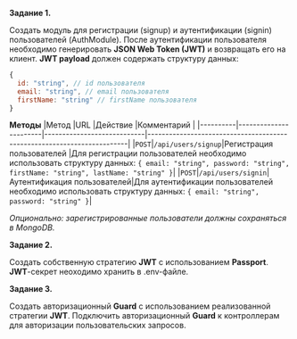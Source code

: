 **Задание 1.**

Создать модуль для регистрации (signup) и аутентификации (signin) пользователей (AuthModule). После аутентификации пользователя необходимо генерировать **JSON Web Token (JWT)** и возвращать его на клиент. **JWT payload** должен содержать структуру данных:

```javascript
{
  id: "string", // id пользователя
  email: "string", // email пользователя
  firstName: "string" // firstName пользователя
}
```

**Методы**
|Метод	   |URL	                   |Действие	                  |Комментарий                                                             |
|----------|-----------------------|----------------------------|------------------------------------------------------------------------|
|```POST```|```/api/users/signup```|Регистрация пользователей	  |Для регистрации пользователей необходимо использовать структуру данных: ```{ email: "string", password: "string", firstName: "string", lastName: "string" }```|
|```POST```|```/api/users/signin```|Аутентификация пользователей|Для аутентификации пользователей необходимо использовать структуру данных: ```{ email: "string", password: "string" }```|

*Опционально: зарегистрированные пользователи должны сохраняться в MongoDB.*

**Задание 2.**

Создать собственную стратегию **JWT** с использованием **Passport**. **JWT**-секрет неоходимо хранить в .env-файле.

**Задание 3.**

Создать авторизационный **Guard** с использованием реализованной стратегии **JWT**. Подключить авторизационный **Guard** к контроллерам для авторизации пользовательских запросов.
